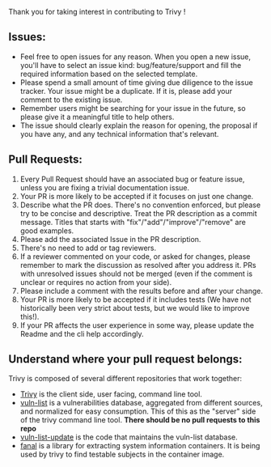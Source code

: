 Thank you for taking interest in contributing to Trivy !

## Issues:
- Feel free to open issues for any reason. When you open a new issue, you'll have to select an issue kind: bug/feature/support and fill the required information based on the selected template.
- Please spend a small amount of time giving due diligence to the issue tracker. Your issue might be a duplicate. If it is, please add your comment to the existing issue.
- Remember users might be searching for your issue in the future, so please give it a meaningful title to help others.
- The issue should clearly explain the reason for opening, the proposal if you have any, and any technical information that's relevant.

## Pull Requests:

1. Every Pull Request should have an associated bug or feature issue, unless you are fixing a trivial documentation issue.
1. Your PR is more likely to be accepted if it focuses on just one change.
1. Describe what the PR does. There's no convention enforced, but please try to be concise and descriptive. Treat the PR description as a commit message. Titles that starts with "fix"/"add"/"improve"/"remove" are good examples.
1. Please add the associated Issue in the PR description.
1. There's no need to add or tag reviewers.
1. If a reviewer commented on your code, or asked for changes, please remember to mark the discussion as resolved after you address it. PRs with unresolved issues should not be merged (even if the comment is unclear or requires no action from your side).
1. Please include a comment with the results before and after your change.
1. Your PR is more likely to be accepted if it includes tests (We have not historically been very strict about tests, but we would like to improve this!).
1. If your PR affects the user experience in some way, please update the Readme and the cli help accordingly.

## Understand where your pull request belongs:

Trivy is composed of several different repositories that work together:
- [Trivy](https://github.com/aquasecurity/trivy) is the client side, user facing, command line tool.
- [vuln-list](https://github.com/aquasecurity/vuln-list) is a vulnerabilities database, aggregated from different sources, and normalized for easy consumption. This of this as the "server" side of the trivy command line tool. **There should be no pull requests to this repo** 
- [vuln-list-update](https://github.com/aquasecurity/vuln-list-update) is the code that maintains the vuln-list database.
- [fanal](https://github.com/aquasecurity/fanal) is a library for extracting system information containers. It is being used by trivy to find testable subjects in the container image.
